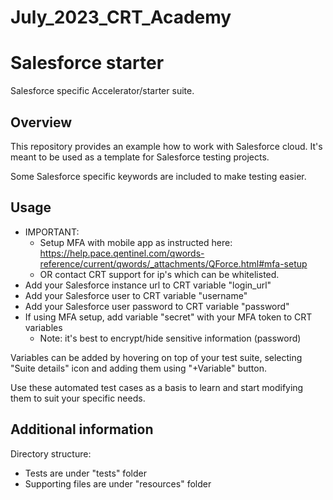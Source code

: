 # July_2023_CRT_Academy

Salesforce starter
==================

Salesforce specific Accelerator/starter suite.


Overview
--------

This repository provides an example how to work with Salesforce cloud.
It's meant to be used as a template for Salesforce testing projects.

Some Salesforce specific keywords are included to make testing easier.


Usage
-----
* IMPORTANT:
  * Setup MFA with mobile app as instructed here: 
    https://help.pace.qentinel.com/qwords-reference/current/qwords/_attachments/QForce.html#mfa-setup
  * OR contact CRT support for ip's which can be whitelisted.
* Add your Salesforce instance url to CRT variable "login_url"
* Add your Salesforce user to CRT variable "username"
* Add your Salesforce user password to CRT variable "password"
* If using MFA setup, add variable "secret" with your MFA token to CRT variables
  * Note: it's best to encrypt/hide sensitive information (password)

Variables can be added by hovering on top of your test suite, selecting
"Suite details" icon and adding them using "+Variable" button.

Use these automated test cases as a basis to learn and start modifying
them to suit your specific needs.


Additional information
----------------------

Directory structure:

* Tests are under "tests" folder
* Supporting files are under "resources" folder